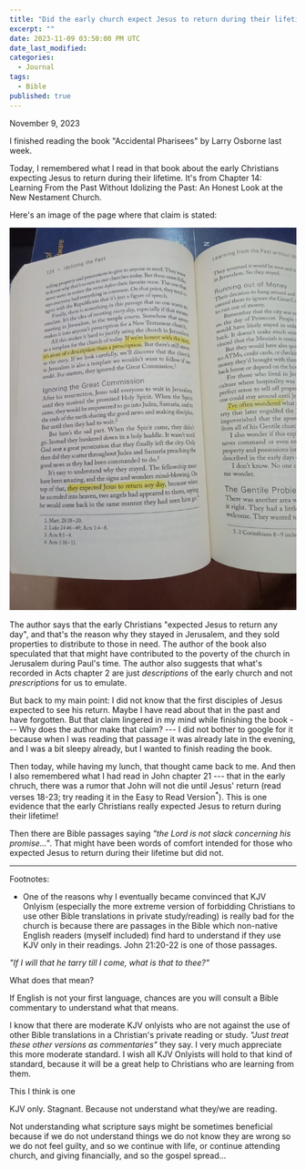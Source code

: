 ```yaml
---
title: "Did the early church expect Jesus to return during their lifetime?"
excerpt: ""
date: 2023-11-09 03:50:00 PM UTC
date_last_modified: 
categories:
  - Journal
tags: 
  - Bible
published: true
---
```


November 9, 2023

I finished reading the book "Accidental Pharisees" by Larry Osborne last week.

Today, I remembered what I read in that book about the early Christians expecting Jesus to return during their lifetime. It's from Chapter 14: Learning From the Past Without Idolizing the Past: An Honest Look at the New Nestament Church.

<!-- 
The authors said that the early Christians stayed in Jeruselling their properties to distribute to the brethren in need. 

The author said that what's recorded in Acts (Acts chapter 2 to be specific) was just _description_ of the early church instead of _prescription_ for us to emulate
 -->

Here's an image of the page where that claim is stated:

![Accidental Pharisees, Acts, presecription, description, they expected Jesus to return any day](/assets/images/2023/2023-11-09-accidental-pharisees-description-acts-prescription-Jesus-return.jpg)

The author says that the early Christians "expected Jesus to return any day", and that's the reason why they stayed in Jerusalem, and they sold properties to distribute to those in need. The author of the book also speculated that that might have contributed to the poverty of the church in Jerusalem during Paul's time. The author also suggests that what's recorded in Acts chapter 2 are just _descriptions_ of the early church and not _prescriptions_ for us to emulate.

But back to my main point: I did not know that the first disciples of Jesus expected to see his return. Maybe I have read about that in the past and have forgotten. But that claim lingered in my mind while finishing the book  --- Why does the author make that claim? --- I did not bother to google for it because when I was reading that passage it was already late in the evening, and I was a bit sleepy already, but I wanted to finish reading the book.

Then today, while having my lunch, that thought came back to me. And then I also remembered what I had read in John chapter 21 --- that in the early chruch, there was a rumor that John will not die until Jesus' return (read verses 18-23; try reading it in the Easy to Read Version<sup>*</sup>). This is one evidence that the early Christians really expected Jesus to return during their lifetime!

Then there are Bible passages saying _"the Lord is not slack concerning his promise..."_. That might have been words of comfort intended for those who expected Jesus to return during their lifetime but did not.




---

Footnotes:

* One of the reasons why I eventually became convinced that KJV Onlyism (especially the more extreme version of forbidding Christians to use other Bible translations in private study/reading) is really bad for the church is because there are passages in the Bible which non-native English readers (myself included) find hard to understand if they use KJV only in their readings. John 21:20-22 is one of those passages.

_"If I will that he tarry till I come, what is that to thee?"_

What does that mean?

If English is not your first language, chances are you will consult a Bible commentary to understand what that means.

I know that there are moderate KJV onlyists who are not against the use of other Bible translations in a Christian's private reading or study. _"Just treat these other versions as commentaries"_ they say. I very much appreciate this more moderate standard. I wish all KJV Onlyists will hold to that kind of standard, because it will be a great help to Christians who are learning from them.




This I think is one 


KJV only. Stagnant. Because not understand what they/we are reading.

Not understanding what scripture says might be sometimes beneficial because if we do not understand things we do not know they are wrong so we do not feel guilty, and so we continue with life, or continue attending church, and giving financially, and so the gospel spread...

